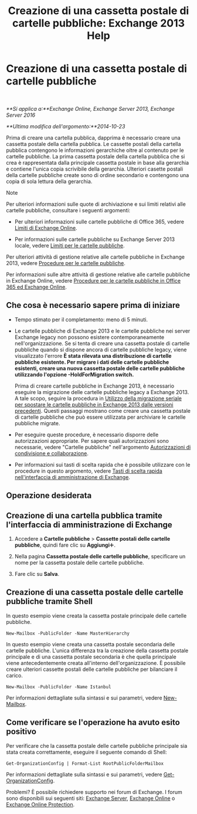 ﻿---
title: 'Creazione di una cassetta postale di cartelle pubbliche: Exchange 2013 Help'
TOCTitle: Creazione di una cassetta postale di cartelle pubbliche
ms:assetid: 64437ffd-231b-4c10-84df-232ccbe9538f
ms:mtpsurl: https://technet.microsoft.com/it-it/library/JJ552410(v=EXCHG.150)
ms:contentKeyID: 50480773
ms.date: 04/23/2018
mtps_version: v=EXCHG.150
ms.translationtype: HT
---

# Creazione di una cassetta postale di cartelle pubbliche

 

_**Si applica a:**Exchange Online, Exchange Server 2013, Exchange Server 2016_

_**Ultima modifica dell'argomento:**2014-10-23_

Prima di creare una cartella pubblica, dapprima è necessario creare una cassetta postale della cartella pubblica. Le cassette postali della cartella pubblica contengono le informazioni gerarchiche oltre al contenuto per le cartelle pubbliche. La prima cassetta postale della cartella pubblica che si crea è rappresentata dalla principale cassetta postale in base alla gerarchia e contiene l'unica copia scrivibile della gerarchia. Ulteriori casette postali della cartelle pubbliche create sono di ordine secondario e contengono una copia di sola lettura della gerarchia.


> [!NOTE]
> Per ulteriori informazioni sulle quote di archiviazione e sui limiti relativi alle cartelle pubbliche, consultare i seguenti argomenti: 
> <UL>
> <LI>
> <P>Per ulteriori informazioni sulle cartelle pubbliche di Office 365, vedere <A href="https://go.microsoft.com/fwlink/?linkid=391188">Limiti di Exchange Online</A>.</P>
> <LI>
> <P>Per informazioni sulle cartelle pubbliche su Exchange Server 2013 locale, vedere <A href="limits-for-public-folders-exchange-2013-help.md">Limiti per le cartelle pubbliche</A>.</P></LI></UL>



Per ulteriori attività di gestione relative alle cartelle pubbliche in Exchange 2013, vedere [Procedure per le cartelle pubbliche](public-folder-procedures-exchange-2013-help.md).

Per informazioni sulle altre attività di gestione relative alle cartelle pubbliche in Exchange Online, vedere [Procedure per le cartelle pubbliche in Office 365 ed Exchange Online](https://technet.microsoft.com/it-it/library/jj966272\(v=exchg.150\)).

## Che cosa è necessario sapere prima di iniziare

  - Tempo stimato per il completamento: meno di 5 minuti.

  - Le cartelle pubbliche di Exchange 2013 e le cartelle pubbliche nei server Exchange legacy non possono esistere contemporaneamente nell'organizzazione. Se si tenta di creare una cassetta postale di cartelle pubbliche quando si dispone ancora di cartelle pubbliche legacy, viene visualizzato l'errore **È stata rilevata una distribuzione di cartelle pubbliche esistente. Per migrare i dati delle cartelle pubbliche esistenti, creare una nuova cassetta postale delle cartelle pubbliche utilizzando l'opzione -HoldForMigration switch.**
    
    Prima di creare cartelle pubbliche in Exchange 2013, è necessario eseguire la migrazione delle cartelle pubbliche legacy a Exchange 2013. A tale scopo, seguire la procedura in [Utilizzo della migrazione seriale per spostare le cartelle pubbliche in Exchange 2013 dalle versioni precedenti](https://technet.microsoft.com/it-it/library/jj150486\(v=exchg.150\)). Questi passaggi mostrano come creare una cassetta postale di cartelle pubbliche che può essere utilizzata per archiviare le cartelle pubbliche migrate.

  - Per eseguire queste procedure, è necessario disporre delle autorizzazioni appropriate. Per sapere quali autorizzazioni sono necessarie, vedere "Cartelle pubbliche" nell'argomento [Autorizzazioni di condivisione e collaborazione](sharing-and-collaboration-permissions-exchange-2013-help.md).

  - Per informazioni sui tasti di scelta rapida che è possibile utilizzare con le procedure in questo argomento, vedere [Tasti di scelta rapida nell'interfaccia di amministrazione di Exchange](keyboard-shortcuts-in-the-exchange-admin-center-exchange-online-protection-help.md).

## Operazione desiderata

## Creazione di una cartella pubblica tramite l'interfaccia di amministrazione di Exchange

1.  Accedere a **Cartelle pubbliche** \> **Cassette postali delle cartelle pubbliche**, quindi fare clic su **Aggiungi**![Icona Aggiungi](images/JJ218640.c1e75329-d6d7-4073-a27d-498590bbb558(EXCHG.150).gif "Icona Aggiungi").

2.  Nella pagina **Cassetta postale delle cartelle pubbliche**, specificare un nome per la cassetta postale delle cartelle pubbliche.

3.  Fare clic su **Salva**.

## Creazione di una cassetta postale delle cartelle pubbliche tramite Shell

In questo esempio viene creata la cassetta postale principale delle cartelle pubbliche.

    New-Mailbox -PublicFolder -Name MasterHierarchy

In questo esempio viene creata una cassetta postale secondaria delle cartelle pubbliche. L'unica differenza tra la creazione della cassetta postale principale e di una cassetta postale secondaria è che quella principale viene antecedentemente creata all'interno dell'organizzazione. È possibile creare ulteriori cassette postali delle cartelle pubbliche per bilanciare il carico.

    New-Mailbox -PublicFolder -Name Istanbul 

Per informazioni dettagliate sulla sintassi e sui parametri, vedere [New-Mailbox](https://technet.microsoft.com/it-it/library/aa997663\(v=exchg.150\)).

## Come verificare se l'operazione ha avuto esito positivo

Per verificare che la cassetta postale delle cartelle pubbliche principale sia stata creata correttamente, eseguire il seguente comando di Shell:

    Get-OrganizationConfig | Format-List RootPublicFolderMailbox

Per informazioni dettagliate sulla sintassi e sui parametri, vedere [Get-OrganizationConfig](https://technet.microsoft.com/it-it/library/aa997571\(v=exchg.150\)).

Problemi? È possibile richiedere supporto nei forum di Exchange. I forum sono disponibili sui seguenti siti: [Exchange Server](https://go.microsoft.com/fwlink/p/?linkid=60612), [Exchange Online](https://go.microsoft.com/fwlink/p/?linkid=267542) o [Exchange Online Protection](https://go.microsoft.com/fwlink/p/?linkid=285351).


